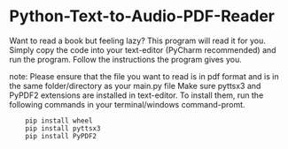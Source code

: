# Python-Text-to-Audio-PDF-Reader
Want to read a book but feeling lazy? This program will read it for you.
Simply copy the code into your text-editor (PyCharm recommended) and run the program.
Follow the instructions the program gives you.

note: Please ensure that the file you want to read is in pdf format and is in the same folder/directory as your main.py file 
      Make sure pyttsx3 and PyPDF2 extensions are installed in text-editor.
      To install them, run the following commands in your terminal/windows command-promt.
      
        pip install wheel
        pip install pyttsx3
        pip install PyPDF2
